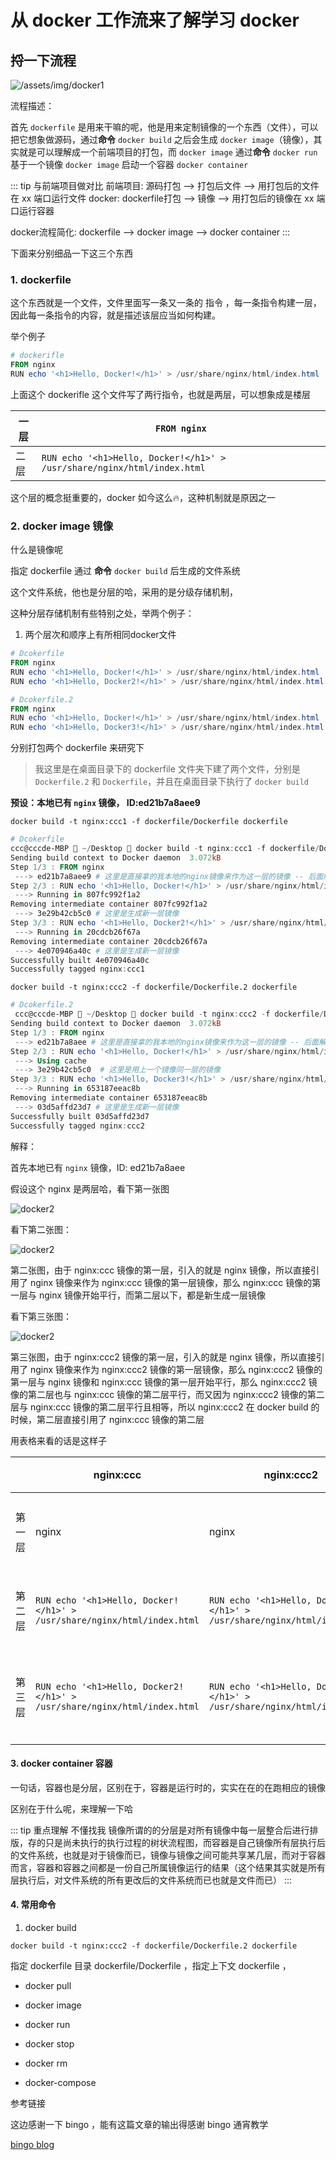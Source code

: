 # 从 docker 工作流来了解学习 docker



## 捋一下流程

![/assets/img/docker1](/assets/img/docker1.png)

流程描述：

首先 `dockerfile` 是用来干嘛的呢，他是用来定制镜像的一个东西（文件），可以把它想象做源码，通过**命令** `docker build` 之后会生成 `docker image`（镜像），其实就是可以理解成一个前端项目的打包，而 `docker image` 通过**命令** `docker run` 基于一个镜像 `docker image` 启动一个容器 `docker container`

::: tip 与前端项目做对比
前端项目: 源码打包 --> 打包后文件 --> 用打包后的文件在 xx 端口运行文件
docker: dockerfile打包 --> 镜像 --> 用打包后的镜像在 xx 端口运行容器

docker流程简化: dockerfile --> docker image --> docker container
:::

下面来分别细品一下这三个东西

### 1. dockerfile 

这个东西就是一个文件，文件里面写一条又一条的 指令 ，每一条指令构建一层，因此每一条指令的内容，就是描述该层应当如何构建。

举个例子

``` powershell
# dockerifle
FROM nginx
RUN echo '<h1>Hello, Docker!</h1>' > /usr/share/nginx/html/index.html
```

上面这个 dockerifle 这个文件写了两行指令，也就是两层，可以想象成是楼层

|一层|`FROM nginx`|
|--|--|
|二层|`RUN echo '<h1>Hello, Docker!</h1>' > /usr/share/nginx/html/index.html`|

这个层的概念挺重要的，docker 如今这么🔥，这种机制就是原因之一

### 2. docker image 镜像

什么是镜像呢

指定 dockerfile 通过 **命令** `docker build` 后生成的文件系统

这个文件系统，他也是分层的哈，采用的是分级存储机制，

这种分层存储机制有些特别之处，举两个例子：

1. 两个层次和顺序上有所相同docker文件

```powershell
# Dcokerfile
FROM nginx
RUN echo '<h1>Hello, Docker!</h1>' > /usr/share/nginx/html/index.html
RUN echo '<h1>Hello, Docker2!</h1>' > /usr/share/nginx/html/index.html
```

```powershell
# Dcokerfile.2
FROM nginx
RUN echo '<h1>Hello, Docker!</h1>' > /usr/share/nginx/html/index.html
RUN echo '<h1>Hello, Docker3!</h1>' > /usr/share/nginx/html/index.html
```

分别打包两个 dockerfile 来研究下

> 我这里是在桌面目录下的 dockerfile 文件夹下建了两个文件，分别是 `Dockerfile.2` 和 `Dockerfile`，并且在桌面目录下执行了 `docker build`

**预设：本地已有 `nginx` 镜像， ID:ed21b7a8aee9**

`docker build -t nginx:ccc1 -f dockerfile/Dockerfile dockerfile`

```powershell
# Dcokerfile
ccc@cccde-MBP  ~/Desktop  docker build -t nginx:ccc1 -f dockerfile/Dockerfile dockerfile
Sending build context to Docker daemon  3.072kB
Step 1/3 : FROM nginx
 ---> ed21b7a8aee9 # 这里是直接拿的我本地的nginx镜像来作为这一层的镜像 -- 后面解释
Step 2/3 : RUN echo '<h1>Hello, Docker!</h1>' > /usr/share/nginx/html/index.html
 ---> Running in 807fc992f1a2
Removing intermediate container 807fc992f1a2
 ---> 3e29b42cb5c0 # 这里是生成新一层镜像
Step 3/3 : RUN echo '<h1>Hello, Docker2!</h1>' > /usr/share/nginx/html/index.html
 ---> Running in 20cdcb26f67a
Removing intermediate container 20cdcb26f67a
 ---> 4e070946a40c # 这里是生成新一层镜像
Successfully built 4e070946a40c
Successfully tagged nginx:ccc1
```

`docker build -t nginx:ccc2 -f dockerfile/Dockerfile.2 dockerfile`

```powershell
# Dcokerfile.2
 ccc@cccde-MBP  ~/Desktop  docker build -t nginx:ccc2 -f dockerfile/Dockerfile.2 dockerfile
Sending build context to Docker daemon  3.072kB
Step 1/3 : FROM nginx
 ---> ed21b7a8aee # 这里是直接拿的我本地的nginx镜像来作为这一层的镜像 -- 后面解释
Step 2/3 : RUN echo '<h1>Hello, Docker!</h1>' > /usr/share/nginx/html/index.html
 ---> Using cache
 ---> 3e29b42cb5c0  # 这里是用上一个镜像同一层的镜像
Step 3/3 : RUN echo '<h1>Hello, Docker3!</h1>' > /usr/share/nginx/html/index.html
 ---> Running in 653187eeac8b
Removing intermediate container 653187eeac8b
 ---> 03d5affd23d7 # 这里是生成新一层镜像
Successfully built 03d5affd23d7
Successfully tagged nginx:ccc2
```

解释：

首先本地已有 `nginx` 镜像，ID: ed21b7a8aee

假设这个 nginx 是两层哈，看下第一张图

![docker2](/assets/img/docker2.png)

看下第二张图：

![docker2](/assets/img/docker3.png)

第二张图，由于 nginx:ccc 镜像的第一层，引入的就是 nginx 镜像，所以直接引用了 nginx 镜像来作为 nginx:ccc 镜像的第一层镜像，那么 nginx:ccc 镜像的第一层与 nginx 镜像开始平行，而第二层以下，都是新生成一层镜像

看下第三张图：

![docker2](/assets/img/docker4.png)


第三张图，由于 nginx:ccc2 镜像的第一层，引入的就是 nginx 镜像，所以直接引用了 nginx 镜像来作为 nginx:ccc2 镜像的第一层镜像，那么 nginx:ccc2 镜像的第一层与 nginx 镜像和 nginx:ccc 镜像的第一层开始平行，那么 nginx:ccc2 镜像的第二层也与 nginx:ccc 镜像的第二层平行，而又因为 nginx:ccc2 镜像的第二层与 nginx:ccc 镜像的第二层平行且相等，所以 nginx:ccc2 在 docker build 的时候，第二层直接引用了 nginx:ccc 镜像的第二层

用表格来看的话是这样子


||nginx:ccc|nginx:ccc2|特点|
|--|--|--|--|
|第一层|nginx|nginx|同层且相同|
|第二层|`RUN echo '<h1>Hello, Docker!</h1>' > /usr/share/nginx/html/index.html`|`RUN echo '<h1>Hello, Docker!</h1>' > /usr/share/nginx/html/index.html`|同层且相同|
|第三层|`RUN echo '<h1>Hello, Docker2!</h1>' > /usr/share/nginx/html/index.html`|`RUN echo '<h1>Hello, Docker3!</h1>' > /usr/share/nginx/html/index.html`|同层且不相同|

#### 3. docker container 容器

一句话，容器也是分层，区别在于，容器是运行时的，实实在在的在跑相应的镜像

区别在于什么呢，来理解一下哈

::: tip 重点理解 不懂找我
镜像所谓的的分层是对所有镜像中每一层整合后进行排版，存的只是尚未执行的执行过程的树状流程图，而容器是自己镜像所有层执行后的文件系统，也就是对于镜像而已，镜像与镜像之间可能共享某几层，而对于容器而言，容器和容器之间都是一份自己所属镜像运行的结果（这个结果其实就是所有层执行后，对文件系统的所有更改后的文件系统而已也就是文件而已）
:::

#### 4. 常用命令

1. docker build


`docker build -t nginx:ccc2 -f dockerfile/Dockerfile.2 dockerfile`

指定 dockerfile 目录 dockerfile/Dockerfile ，指定上下文 dockerfile ，

- docker pull

- docker image

- docker run

- docker stop

- docker rm

- docker-compose

参考链接

这边感谢一下 bingo ，能有这篇文章的输出得感谢 bingo 通宵教学

[bingo blog](https://bingozb.github.io/)
